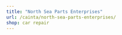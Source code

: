 ```yaml
---
title: "North Sea Parts Enterprises"
url: /cainta/north-sea-parts-enterprises/
shop: car repair
---
```

